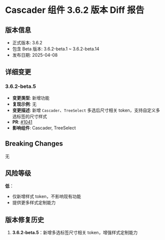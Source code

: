 # Cascader 组件 3.6.2 版本 Diff 报告

## 版本信息
- 正式版本: 3.6.2
- 包含 Beta 版本: 3.6.2-beta.1 ~ 3.6.2-beta.14
- 发布日期: 2025-04-08

## 详细变更

### 3.6.2-beta.5
- **变更类型**: 新增功能
- **复现示例**: 无
- **变更描述**: 新增 `Cascader`、`TreeSelect` 多选后尺寸相关 token，支持自定义多选标签的尺寸样式
- **PR**: [#1041](https://github.com/sheinsight/shineout-next/pull/1041)
- **影响组件**: Cascader, TreeSelect

## Breaking Changes

无

## 风险等级

**低**：
- 仅新增样式 token，不影响现有功能
- 提供更多样式定制能力

## 版本修复历史

1. **3.6.2-beta.5**：新增多选标签尺寸相关 token，增强样式定制能力